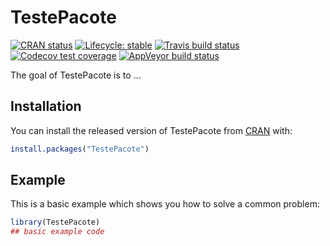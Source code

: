 
# TestePacote

<!-- badges: start -->
[![CRAN status](https://www.r-pkg.org/badges/version/TestePacote)](https://CRAN.R-project.org/package=TestePacote)
[![Lifecycle: stable](https://img.shields.io/badge/lifecycle-stable-brightgreen.svg)](https://lifecycle.r-lib.org/articles/stages.html#stable)
[![Travis build status](https://travis-ci.com/duduesr/TestePacote.svg?branch=master)](https://travis-ci.com/duduesr/TestePacote)
[![Codecov test coverage](https://codecov.io/gh/duduesr/TestePacote/branch/master/graph/badge.svg)](https://codecov.io/gh/duduesr/TestePacote?branch=master)
[![AppVeyor build status](https://ci.appveyor.com/api/projects/status/github/duduesr/TestePacote?branch=master&svg=true)](https://ci.appveyor.com/project/duduesr/TestePacote)
<!-- badges: end -->

The goal of TestePacote is to ...

## Installation

You can install the released version of TestePacote from [CRAN](https://CRAN.R-project.org) with:

``` r
install.packages("TestePacote")
```

## Example

This is a basic example which shows you how to solve a common problem:

``` r
library(TestePacote)
## basic example code
```

